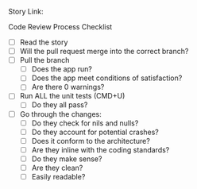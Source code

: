 Story Link: 

Code Review Process Checklist
- [ ] Read the story
- [ ] Will the pull request merge into the correct branch?
- [ ] Pull the branch
  - [ ] Does the app run?
  - [ ] Does the app meet conditions of satisfaction?
  - [ ] Are there 0 warnings?
- [ ] Run ALL the unit tests (CMD+U)
  - [ ] Do they all pass?
- [ ] Go through the changes:
  - [ ] Do they check for nils and nulls?
  - [ ] Do they account for potential crashes?
  - [ ] Does it conform to the architecture?
  - [ ] Are they inline with the coding standards?
  - [ ] Do they make sense?
  - [ ] Are they clean?
  - [ ] Easily readable?
